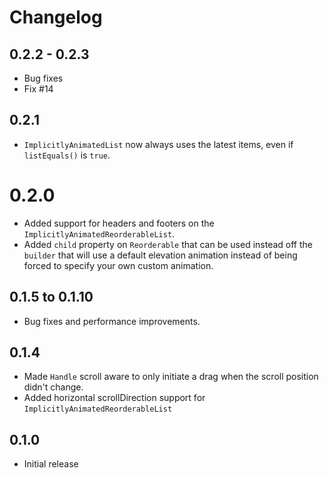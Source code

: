 # Changelog

## 0.2.2 - 0.2.3
- Bug fixes
- Fix #14

## 0.2.1
- `ImplicitlyAnimatedList` now always uses the latest items, even if `listEquals()` is `true`.

# 0.2.0
- Added support for headers and footers on the `ImplicitlyAnimatedReorderableList`.
- Added `child` property on `Reorderable` that can be used instead off the `builder` that will use a default elevation animation instead of being forced to specify your own custom animation.

## 0.1.5 to 0.1.10
- Bug fixes and performance improvements.

## 0.1.4
- Made `Handle` scroll aware to only initiate a drag when the scroll position didn't change.
- Added horizontal scrollDirection support for `ImplicitlyAnimatedReorderableList`

## 0.1.0
- Initial release